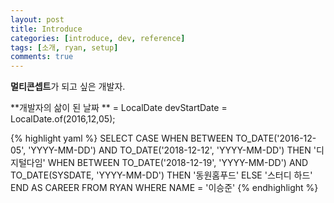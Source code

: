 ```yaml
---
layout: post
title: Introduce
categories: [introduce, dev, reference]
tags: [소개, ryan, setup]
comments: true
---
```


**멀티콘셉트**가 되고 싶은 개발자.  

**개발자의 삶이 된 날짜 ** = LocalDate devStartDate = LocalDate.of(2016,12,05);
 

 {% highlight yaml %}
SELECT 
	CASE 
		WHEN BETWEEN TO_DATE('2016-12-05', 'YYYY-MM-DD') AND TO_DATE('2018-12-12', 'YYYY-MM-DD') THEN '디지털다임'
		WHEN BETWEEN TO_DATE('2018-12-19', 'YYYY-MM-DD') AND TO_DATE(SYSDATE, 'YYYY-MM-DD') THEN '동원홈푸드'
	ELSE '스터디 하드'
       END AS CAREER
  FROM RYAN
 WHERE NAME = '이승준'
{% endhighlight %}
